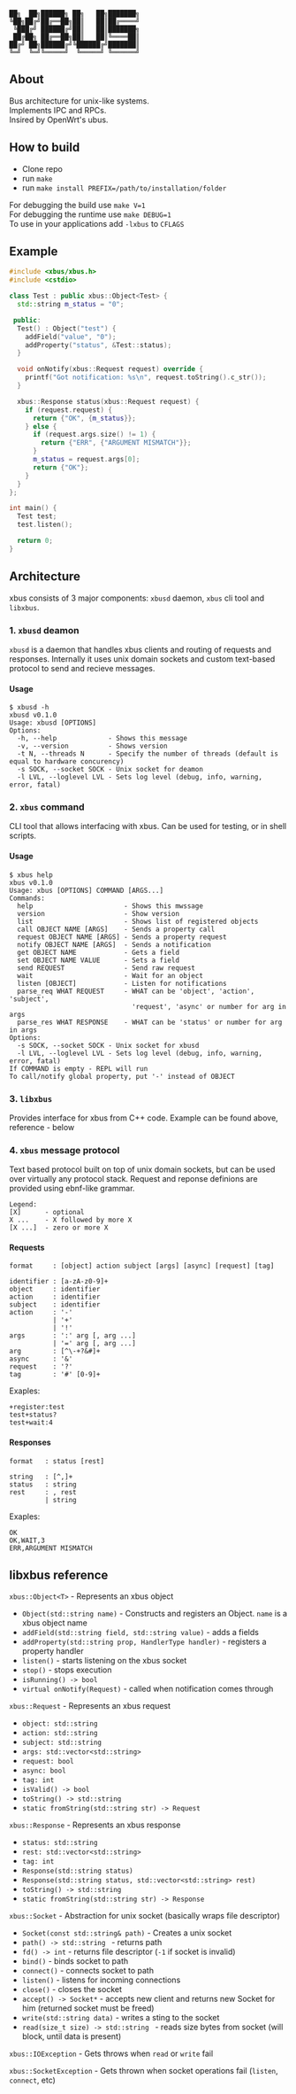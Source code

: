 ```
██╗  ██╗██████╗ ██╗   ██╗███████╗
╚██╗██╔╝██╔══██╗██║   ██║██╔════╝
 ╚███╔╝ ██████╔╝██║   ██║███████╗
 ██╔██╗ ██╔══██╗██║   ██║╚════██║
██╔╝ ██╗██████╔╝╚██████╔╝███████║
╚═╝  ╚═╝╚═════╝  ╚═════╝ ╚══════╝
```

## About
Bus architecture for unix-like systems.  
Implements IPC and RPCs.  
Insired by OpenWrt's ubus.  

## How to build
 - Clone repo
 - run `make`
 - run `make install PREFIX=/path/to/installation/folder`

For debugging the build use `make V=1`  
For debugging the runtime use `make DEBUG=1`  
To use in your applications add `-lxbus` to `CFLAGS`

## Example
```C++
#include <xbus/xbus.h>
#include <cstdio>

class Test : public xbus::Object<Test> {
  std::string m_status = "0";

 public:
  Test() : Object("test") {
    addField("value", "0");
    addProperty("status", &Test::status);
  }

  void onNotify(xbus::Request request) override {
    printf("Got notification: %s\n", request.toString().c_str());
  }

  xbus::Response status(xbus::Request request) {
    if (request.request) {
      return {"OK", {m_status}};
    } else {
      if (request.args.size() != 1) {
        return {"ERR", {"ARGUMENT MISMATCH"}};
      }
      m_status = request.args[0];
      return {"OK"};
    }
  }
};

int main() {
  Test test;
  test.listen();

  return 0;
}
```

## Architecture

xbus consists of 3 major components: `xbusd` daemon, `xbus` cli tool and `libxbus`.

### 1. `xbusd` deamon
`xbusd` is a daemon that handles xbus clients and routing of requests and responses. Internally it uses unix domain sockets and custom text-based protocol to send and recieve messages.

#### Usage
```
$ xbusd -h
xbusd v0.1.0
Usage: xbusd [OPTIONS]
Options:
  -h, --help             - Shows this message
  -v, --version          - Shows version
  -t N, --threads N      - Specify the number of threads (default is equal to hardware concurency)
  -s SOCK, --socket SOCK - Unix socket for deamon
  -l LVL, --loglevel LVL - Sets log level (debug, info, warning, error, fatal)
```

### 2. `xbus` command
CLI tool that allows interfacing with xbus. Can be used for testing, or in shell scripts.

#### Usage
```
$ xbus help
xbus v0.1.0
Usage: xbus [OPTIONS] COMMAND [ARGS...]
Commands:
  help                       - Shows this mwssage
  version                    - Show version
  list                       - Shows list of registered objects
  call OBJECT NAME [ARGS]    - Sends a property call
  request OBJECT NAME [ARGS] - Sends a property request
  notify OBJECT NAME [ARGS]  - Sends a notification
  get OBJECT NAME            - Gets a field
  set OBJECT NAME VALUE      - Sets a field
  send REQUEST               - Send raw request
  wait                       - Wait for an object
  listen [OBJECT]            - Listen for notifications
  parse_req WHAT REQUEST     - WHAT can be 'object', 'action', 'subject', 
                               'request', 'async' or number for arg in args
  parse_res WHAT RESPONSE    - WHAT can be 'status' or number for arg in args
Options:
  -s SOCK, --socket SOCK - Unix socket for xbusd
  -l LVL, --loglevel LVL - Sets log level (debug, info, warning, error, fatal)
If COMMAND is empty - REPL will run
To call/notify global property, put '-' instead of OBJECT

```

### 3. `libxbus`
Provides interface for xbus from C++ code. Example can be found above, reference - below

### 4. `xbus` message protocol
Text based protocol built on top of unix domain sockets, but can be used over virtually any protocol stack. Request and reponse definions are provided using ebnf-like grammar.

```
Legend:
[X]      - optional
X ...    - X followed by more X
[X ...]  - zero or more X
```

#### Requests
```
format     : [object] action subject [args] [async] [request] [tag]

identifier : [a-zA-z0-9]+
object     : identifier
action     : identifier
subject    : identifier
action     : '-'
           | '+'
           | '!'
args       : ':' arg [, arg ...]
           | '=' arg [, arg ...]
arg        : [^\-+?&#]+
async      : '&'
request    : '?'
tag        : '#' [0-9]+
```

Exaples:  
```
+register:test
test+status?
test+wait:4
```

#### Responses
```
format   : status [rest]

string   : [^,]+
status   : string
rest     : , rest
         | string

```

Exaples:
```
OK
OK,WAIT,3
ERR,ARGUMENT MISMATCH
```

## libxbus reference
`xbus::Object<T>` - Represents an xbus object  
 - `Object(std::string name)` - Constructs and registers an Object. `name` is a xbus object name
 - `addField(std::string field, std::string value)`  - adds a fields
 - `addProperty(std::string prop, HandlerType handler)` - registers a property handler
 - `listen()` - starts listening on the xbus socket
 - `stop()` - stops execution
 - `isRunning() -> bool`
 - `virtual onNotify(Request)` - called when notification comes through

`xbus::Request` - Represents an xbus request   
 - `object: std::string`
 - `action: std::string`
 - `subject: std::string`
 - `args: std::vector<std::string>`
 - `request: bool`
 - `async: bool`
 - `tag: int`
 - `isValid() -> bool`
 - `toString() -> std::string`
 - `static fromString(std::string str) -> Request`

`xbus::Response` - Represents an xbus response  
 - `status: std::string`
 - `rest: std::vector<std::string>`
 - `tag: int`
 - `Response(std::string status)`
 - `Response(std::string status, std::vector<std::string> rest)`
 - `toString() -> std::string`
 - `static fromString(std::string str) -> Response`

`xbus::Socket` - Abstraction for unix socket (basically wraps file descriptor)  
 - `Socket(const std::string& path)` - Creates a unix socket
 - `path() -> std::string ` - returns path
 - `fd() -> int` - returns file descriptor (`-1` if socket is invalid)
 - `bind()` - binds socket to path
 - `connect()` - connects socket to path
 - `listen()` - listens for incoming connections
 - `close()` - closes the socket
 - `accept() -> Socket*` - accepts new client and returns new Socket for him (returned socket must be freed)
 - `write(std::string data)` - writes a sting to the socket
 - `read(size_t size) -> std::string ` - reads size bytes from socket (will block, until data is present)

`xbus::IOException` - Gets throws when `read` or `write` fail  

`xbus::SocketException` - Gets thrown when socket operations fail (`listen`, `connect`, etc)  
